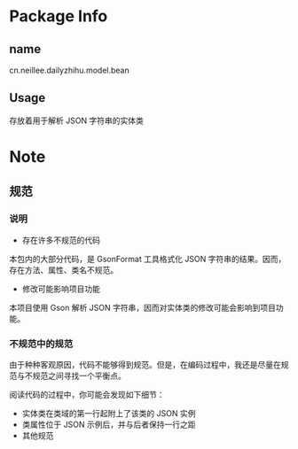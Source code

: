 # Package Info
## name
cn.neillee.dailyzhihu.model.bean

## Usage
存放着用于解析 JSON 字符串的实体类

# Note

## 规范

### 说明

- 存在许多不规范的代码

本包内的大部分代码，是 GsonFormat 工具格式化 JSON 字符串的结果。因而，存在方法、属性、类名不规范。

- 修改可能影响项目功能

本项目使用 Gson 解析 JSON 字符串，因而对实体类的修改可能会影响到项目功能。

### 不规范中的规范

由于种种客观原因，代码不能够得到规范。但是，在编码过程中，我还是尽量在规范与不规范之间寻找一个平衡点。

阅读代码的过程中，你可能会发现如下细节：
- 实体类在类域的第一行起附上了该类的 JSON 实例
- 类属性位于 JSON 示例后，并与后者保持一行之距
- 其他规范
